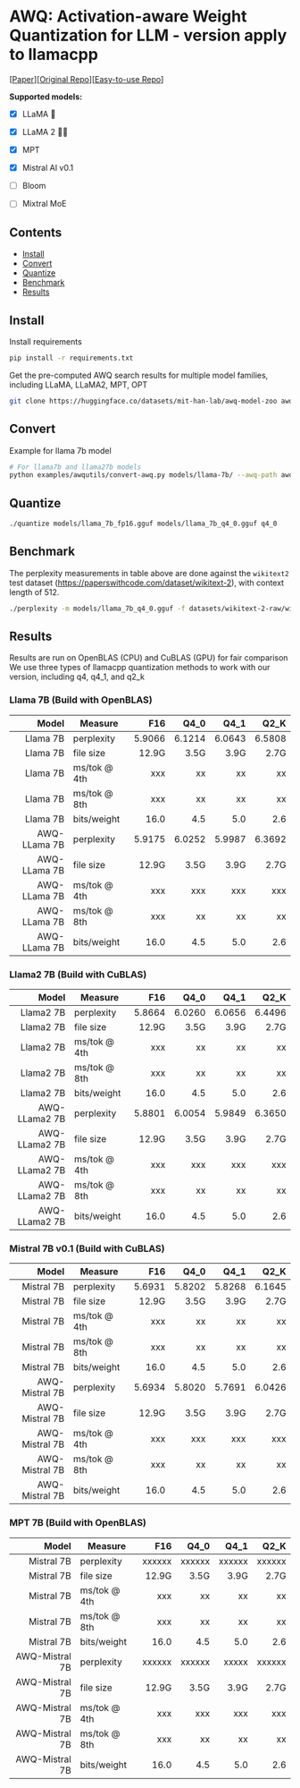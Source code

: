 # AWQ: Activation-aware Weight Quantization for LLM - version apply to llamacpp
[[Paper](https://arxiv.org/abs/2306.00978)][[Original Repo](https://github.com/mit-han-lab/llm-awq)][[Easy-to-use Repo](https://github.com/casper-hansen/AutoAWQ)]

**Supported models:**

- [X] LLaMA 🦙
- [x] LLaMA 2 🦙🦙
- [X] MPT
- [X] Mistral AI v0.1
- [ ] Bloom
- [ ] Mixtral MoE


## Contents

- [Install](##Install)
- [Convert](##Convert)
- [Quantize](##Quantize)
- [Benchmark](##Benchmark)
- [Results](##Results)

## Install
Install requirements
```bash
pip install -r requirements.txt
```
Get the pre-computed AWQ search results for multiple model families, including LLaMA, LLaMA2, MPT, OPT
```bash 
git clone https://huggingface.co/datasets/mit-han-lab/awq-model-zoo awq_cache
```

## Convert
Example for llama 7b model
```bash
# For llama7b and llama27b models
python examples/awqutils/convert-awq.py models/llama-7b/ --awq-path awq_cache/llama-7b-w4-g128.pt --tmp-model-path models/llama-7b-scales --outfile models/llama_7b_fp16.gguf
```

## Quantize
```bash
./quantize models/llama_7b_fp16.gguf models/llama_7b_q4_0.gguf q4_0
```

## Benchmark
The perplexity measurements in table above are done against the `wikitext2` test dataset (https://paperswithcode.com/dataset/wikitext-2), with context length of 512.
```bash
./perplexity -m models/llama_7b_q4_0.gguf -f datasets/wikitext-2-raw/wiki.test.raw
```

## Results
Results are run on OpenBLAS (CPU) and CuBLAS (GPU) for fair comparison
We use three types of llamacpp quantization methods to work with our version, including q4, q4_1, and q2_k

### Llama 7B (Build with OpenBLAS)

| Model      | Measure      | F16    | Q4_0   | Q4_1   | Q2_K   |
|-----------:|--------------|-------:|-------:|-------:|-------:|
|Llama 7B    | perplexity   | 5.9066 | 6.1214 | 6.0643 | 6.5808 |
|Llama 7B    | file size    |  12.9G  |   3.5G |   3.9G |   2.7G |
|Llama 7B    | ms/tok @ 4th |    xxx |     xx |     xx |     xx |
|Llama 7B    | ms/tok @ 8th |    xxx |     xx |     xx |     xx |
|Llama 7B    | bits/weight  |   16.0 |    4.5 |    5.0 |    2.6 |
|AWQ-LLama 7B| perplexity   | 5.9175 | 6.0252 | 5.9987 | 6.3692 |
|AWQ-LLama 7B| file size    |  12.9G  |   3.5G |   3.9G |   2.7G |
|AWQ-LLama 7B| ms/tok @ 4th |     xxx|    xxx |    xxx |    xxx |
|AWQ-LLama 7B| ms/tok @ 8th |     xxx|     xx |     xx |     xx |
|AWQ-LLama 7B| bits/weight  |   16.0 |    4.5 |    5.0 |    2.6 |


### Llama2 7B (Build with CuBLAS)

| Model       | Measure      | F16    | Q4_0   | Q4_1   | Q2_K   |
|------------:|--------------|-------:|-------:|-------:|-------:|
|Llama2 7B    | perplexity   | 5.8664 | 6.0260 | 6.0656 | 6.4496 |
|Llama2 7B    | file size    |  12.9G  |   3.5G |   3.9G |   2.7G |
|Llama2 7B    | ms/tok @ 4th |    xxx |     xx |     xx |     xx |
|Llama2 7B    | ms/tok @ 8th |    xxx |     xx |     xx |     xx |
|Llama2 7B    | bits/weight  |   16.0 |    4.5 |    5.0 |    2.6 |
|AWQ-LLama2 7B| perplexity   | 5.8801 | 6.0054 | 5.9849 | 6.3650 |
|AWQ-LLama2 7B| file size    |  12.9G  |   3.5G |   3.9G |   2.7G |
|AWQ-LLama2 7B| ms/tok @ 4th |     xxx|    xxx |    xxx |    xxx |
|AWQ-LLama2 7B| ms/tok @ 8th |     xxx|     xx |     xx |     xx |
|AWQ-LLama2 7B| bits/weight  |   16.0 |    4.5 |    5.0 |    2.6 |


### Mistral 7B v0.1 (Build with CuBLAS)

| Model        | Measure      | F16    | Q4_0   | Q4_1   | Q2_K   |
|-------------:|--------------|-------:|-------:|-------:|-------:|
|Mistral 7B    | perplexity   | 5.6931 | 5.8202 | 5.8268 | 6.1645 |
|Mistral 7B    | file size    |  12.9G  |   3.5G |   3.9G |   2.7G |
|Mistral 7B    | ms/tok @ 4th |    xxx |     xx |     xx |     xx |
|Mistral 7B    | ms/tok @ 8th |    xxx |     xx |     xx |     xx |
|Mistral 7B    | bits/weight  |   16.0 |    4.5 |    5.0 |    2.6 |
|AWQ-Mistral 7B| perplexity   | 5.6934 | 5.8020 | 5.7691 | 6.0426 |
|AWQ-Mistral 7B| file size    |  12.9G  |   3.5G |   3.9G |   2.7G |
|AWQ-Mistral 7B| ms/tok @ 4th |     xxx|    xxx |    xxx |    xxx |
|AWQ-Mistral 7B| ms/tok @ 8th |     xxx|     xx |     xx |     xx |
|AWQ-Mistral 7B| bits/weight  |   16.0 |    4.5 |    5.0 |    2.6 |

### MPT 7B (Build with OpenBLAS)

| Model        | Measure      | F16    | Q4_0   | Q4_1   | Q2_K   |
|-------------:|--------------|-------:|-------:|-------:|-------:|
|Mistral 7B    | perplexity   | xxxxxx | xxxxxx | xxxxxx | xxxxxx |
|Mistral 7B    | file size    |  12.9G  |   3.5G |   3.9G |   2.7G |
|Mistral 7B    | ms/tok @ 4th |    xxx |     xx |     xx |     xx |
|Mistral 7B    | ms/tok @ 8th |    xxx |     xx |     xx |     xx |
|Mistral 7B    | bits/weight  |   16.0 |    4.5 |    5.0 |    2.6 |
|AWQ-Mistral 7B| perplexity   | xxxxxx | xxxxxx |  xxxxx | xxxxxx |
|AWQ-Mistral 7B| file size    |  12.9G  |   3.5G |   3.9G |   2.7G |
|AWQ-Mistral 7B| ms/tok @ 4th |     xxx|    xxx |    xxx |    xxx |
|AWQ-Mistral 7B| ms/tok @ 8th |     xxx|     xx |     xx |     xx |
|AWQ-Mistral 7B| bits/weight  |   16.0 |    4.5 |    5.0 |    2.6 |
